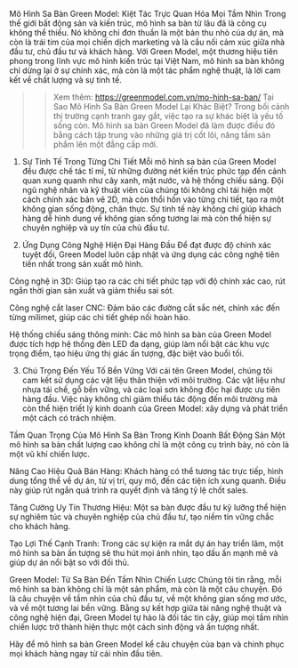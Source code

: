 Mô Hình Sa Bàn Green Model: Kiệt Tác Trực Quan Hóa Mọi Tầm Nhìn
Trong thế giới bất động sản và kiến trúc, mô hình sa bàn từ lâu đã là công cụ không thể thiếu. Nó không chỉ đơn thuần là một bản thu nhỏ của dự án, mà còn là trái tim của mọi chiến dịch marketing và là cầu nối cảm xúc giữa nhà đầu tư, chủ đầu tư và khách hàng. Với Green Model, một thương hiệu tiên phong trong lĩnh vực mô hình kiến trúc tại Việt Nam, mô hình sa bàn không chỉ dừng lại ở sự chính xác, mà còn là một tác phẩm nghệ thuật, là lời cam kết về chất lượng và sự tinh tế.
>>Xem thêm: https://greenmodel.com.vn/mo-hinh-sa-ban/
Tại Sao Mô Hình Sa Bàn Green Model Lại Khác Biệt?
Trong bối cảnh thị trường cạnh tranh gay gắt, việc tạo ra sự khác biệt là yếu tố sống còn. Mô hình sa bàn Green Model đã làm được điều đó bằng cách tập trung vào những giá trị cốt lõi, nâng tầm sản phẩm lên một đẳng cấp mới.

1. Sự Tinh Tế Trong Từng Chi Tiết
Mỗi mô hình sa bàn của Green Model đều được chế tác tỉ mỉ, từ những đường nét kiến trúc phức tạp đến cảnh quan xung quanh như cây xanh, mặt nước, và hệ thống chiếu sáng. Đội ngũ nghệ nhân và kỹ thuật viên của chúng tôi không chỉ tái hiện một cách chính xác bản vẽ 2D, mà còn thổi hồn vào từng chi tiết, tạo ra một không gian sống động, chân thực. Sự tinh tế này không chỉ giúp khách hàng dễ hình dung về không gian sống tương lai mà còn thể hiện sự chuyên nghiệp và uy tín của chủ đầu tư.

2. Ứng Dụng Công Nghệ Hiện Đại Hàng Đầu
Để đạt được độ chính xác tuyệt đối, Green Model luôn cập nhật và ứng dụng các công nghệ tiên tiến nhất trong sản xuất mô hình.

Công nghệ in 3D: Giúp tạo ra các chi tiết phức tạp với độ chính xác cao, rút ngắn thời gian sản xuất và giảm thiểu sai sót.

Công nghệ cắt laser CNC: Đảm bảo các đường cắt sắc nét, chính xác đến từng milimet, giúp các chi tiết ghép nối hoàn hảo.

Hệ thống chiếu sáng thông minh: Các mô hình sa bàn của Green Model được tích hợp hệ thống đèn LED đa dạng, giúp làm nổi bật các khu vực trọng điểm, tạo hiệu ứng thị giác ấn tượng, đặc biệt vào buổi tối.

3. Chú Trọng Đến Yếu Tố Bền Vững
Với cái tên Green Model, chúng tôi cam kết sử dụng các vật liệu thân thiện với môi trường. Các vật liệu như nhựa tái chế, gỗ bền vững, và các loại sơn không độc hại được ưu tiên hàng đầu. Việc này không chỉ giảm thiểu tác động đến môi trường mà còn thể hiện triết lý kinh doanh của Green Model: xây dựng và phát triển một cách có trách nhiệm.

Tầm Quan Trọng Của Mô Hình Sa Bàn Trong Kinh Doanh Bất Động Sản
Một mô hình sa bàn chất lượng cao không chỉ là một công cụ trình bày, nó còn là một vũ khí chiến lược.

Nâng Cao Hiệu Quả Bán Hàng: Khách hàng có thể tương tác trực tiếp, hình dung tổng thể về dự án, từ vị trí, quy mô, đến các tiện ích xung quanh. Điều này giúp rút ngắn quá trình ra quyết định và tăng tỷ lệ chốt sales.

Tăng Cường Uy Tín Thương Hiệu: Một sa bàn được đầu tư kỹ lưỡng thể hiện sự nghiêm túc và chuyên nghiệp của chủ đầu tư, tạo niềm tin vững chắc cho khách hàng.

Tạo Lợi Thế Cạnh Tranh: Trong các sự kiện ra mắt dự án hay triển lãm, một mô hình sa bàn ấn tượng sẽ thu hút mọi ánh nhìn, tạo dấu ấn mạnh mẽ và giúp dự án nổi bật so với đối thủ.

Green Model: Từ Sa Bàn Đến Tầm Nhìn Chiến Lược
Chúng tôi tin rằng, mỗi mô hình sa bàn không chỉ là một sản phẩm, mà còn là một câu chuyện. Đó là câu chuyện về tầm nhìn của chủ đầu tư, về một không gian sống mơ ước, và về một tương lai bền vững. Bằng sự kết hợp giữa tài năng nghệ thuật và công nghệ hiện đại, Green Model tự hào là đối tác tin cậy, giúp mọi tầm nhìn chiến lược trở thành hiện thực một cách sinh động và ấn tượng nhất.

Hãy để mô hình sa bàn Green Model kể câu chuyện của bạn và chinh phục mọi khách hàng ngay từ cái nhìn đầu tiên.
